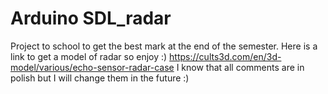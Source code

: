 # Arduino SDL_radar 
Project to school to get the best mark at the end of the semester. 
Here is a link to get a model of radar so enjoy :) https://cults3d.com/en/3d-model/various/echo-sensor-radar-case
I know that all comments are in polish but I will change them in the future :)
